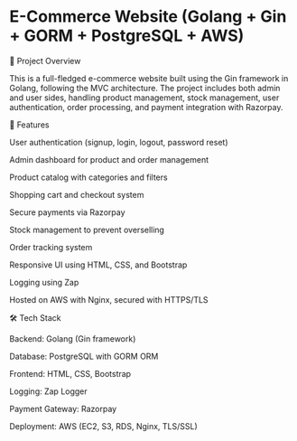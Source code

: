 # E-Commerce Website (Golang + Gin + GORM + PostgreSQL + AWS)

📌 Project Overview

This is a full-fledged e-commerce website built using the Gin framework in Golang, following the MVC architecture. The project includes both admin and user sides, handling product management, stock management, user authentication, order processing, and payment integration with Razorpay.

🚀 Features

User authentication (signup, login, logout, password reset)

Admin dashboard for product and order management

Product catalog with categories and filters

Shopping cart and checkout system

Secure payments via Razorpay

Stock management to prevent overselling

Order tracking system

Responsive UI using HTML, CSS, and Bootstrap

Logging using Zap

Hosted on AWS with Nginx, secured with HTTPS/TLS

🛠️ Tech Stack

Backend: Golang (Gin framework)

Database: PostgreSQL with GORM ORM

Frontend: HTML, CSS, Bootstrap

Logging: Zap Logger

Payment Gateway: Razorpay

Deployment: AWS (EC2, S3, RDS, Nginx, TLS/SSL)
